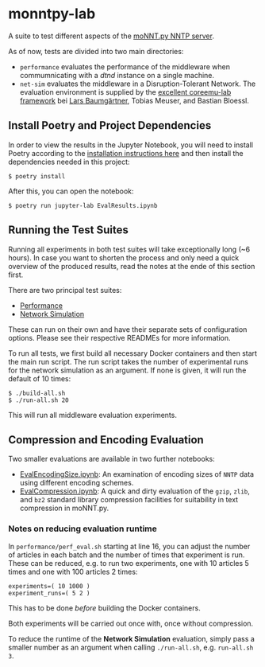 # monntpy-lab


A suite to test different aspects of the [moNNT.py NNTP server](https://github.com/teschmitt/moNNT.py).

As of now, tests are divided into two main directories:


- `performance` evaluates the performance of the middleware when commumnicating with a *dtnd* instance on a single machine.
- `net-sim` evaluates the middleware in a Disruption-Tolerant Network. The evaluation environment is supplied by the [excellent coreemu-lab framework](https://github.com/gh0st42/coreemu-lab) bei [Lars Baumgärtner](https://github.com/gh0st42), Tobias Meuser, and Bastian Bloessl.


## Install Poetry and Project Dependencies

In order to view the results in the Jupyter Notebook, you will need to install Poetry according to the [installation instructions here](https://python-poetry.org/docs/#installation) and then install the dependencies needed in this project:

```shell
$ poetry install
```

After this, you can open the notebook:

```shell
$ poetry run jupyter-lab EvalResults.ipynb
```


## Running the Test Suites

Running all experiments in both test suites will take exceptionally long (\~6 hours). In case you want to shorten the process and only need a quick overview of the produced results, read the notes at the ende of this section first.

There are two principal test suites:

- [Performance](performance/)
- [Network Simulation](net-sim/)

These can run on their own and have their separate sets of configuration options. Please see their respective READMEs for more information.

To run all tests, we first build all necessary Docker containers and then start the main run script. The run script takes the number of experimental runs for the network simulation as an argument. If none is given, it will run the default of 10 times:

```shell
$ ./build-all.sh
$ ./run-all.sh 20
```

This will run all middleware evaluation experiments.


## Compression and Encoding Evaluation

Two smaller evaluations are available in two further notebooks:

- [EvalEncodingSize.ipynb](EvalEncodingSize.ipynb): An examination of encoding sizes of `NNTP` data using different encoding schemes.
- [EvalCompression.ipynb](EvalCompression.ipynb): A quick and dirty evaluation of the `gzip`, `zlib`, and `bz2` standard library compression facilities for suitability in text compression in moNNT.py.


### Notes on reducing evaluation runtime

In `performance/perf_eval.sh` starting at line 16, you can adjust the number of articles in each batch and the number of times that experiment is run. These can be reduced, e.g. to run two experiments, one with 10 articles 5 times and one with 100 articles 2 times:

```
experiments=( 10 1000 )
experiment_runs=( 5 2 )
```

This has to be done *before* building the Docker containers.

Both experiments will be carried out once with, once without compression.

To reduce the runtime of the **Network Simulation** evaluation, simply pass a smaller number as an argument when calling `./run-all.sh`, e.g. `run-all.sh 3`.
